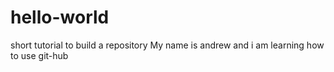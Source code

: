 # hello-world
short tutorial to build a repository
My name is andrew and i am learning how to use git-hub
